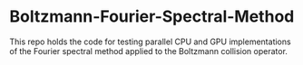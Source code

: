 # Boltzmann-Fourier-Spectral-Method
This repo holds the code for testing parallel CPU and GPU implementations of the Fourier spectral method applied to the Boltzmann collision operator.
